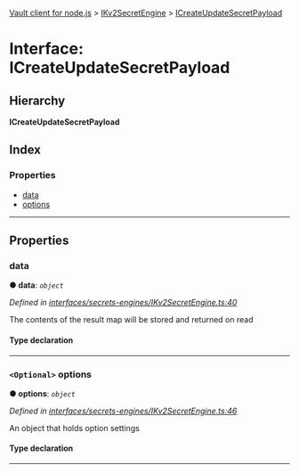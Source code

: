 [Vault client for node.js](../README.md) > [IKv2SecretEngine](../modules/ikv2secretengine.md) > [ICreateUpdateSecretPayload](../interfaces/ikv2secretengine.icreateupdatesecretpayload.md)

# Interface: ICreateUpdateSecretPayload

## Hierarchy

**ICreateUpdateSecretPayload**

## Index

### Properties

* [data](ikv2secretengine.icreateupdatesecretpayload.md#data)
* [options](ikv2secretengine.icreateupdatesecretpayload.md#options)

---

## Properties

<a id="data"></a>

###  data

**● data**: *`object`*

*Defined in [interfaces/secrets-engines/IKv2SecretEngine.ts:40](https://github.com/theogravity/vault-tacular/blob/ffc4ac1/src/interfaces/secrets-engines/IKv2SecretEngine.ts#L40)*

The contents of the result map will be stored and returned on read

#### Type declaration

[key: `string`]: `any`

___
<a id="options"></a>

### `<Optional>` options

**● options**: *`object`*

*Defined in [interfaces/secrets-engines/IKv2SecretEngine.ts:46](https://github.com/theogravity/vault-tacular/blob/ffc4ac1/src/interfaces/secrets-engines/IKv2SecretEngine.ts#L46)*

An object that holds option settings

#### Type declaration

___

